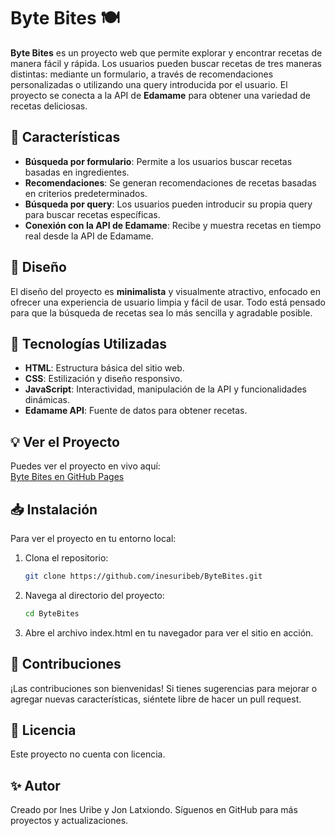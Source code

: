 # Byte Bites 🍽️

**Byte Bites** es un proyecto web que permite explorar y encontrar recetas de manera fácil y rápida. Los usuarios pueden buscar recetas de tres maneras distintas: mediante un formulario, a través de recomendaciones personalizadas o utilizando una query introducida por el usuario. El proyecto se conecta a la API de **Edamame** para obtener una variedad de recetas deliciosas.

## 🌟 Características

- **Búsqueda por formulario**: Permite a los usuarios buscar recetas basadas en ingredientes.
- **Recomendaciones**: Se generan recomendaciones de recetas basadas en criterios predeterminados.
- **Búsqueda por query**: Los usuarios pueden introducir su propia query para buscar recetas específicas.
- **Conexión con la API de Edamame**: Recibe y muestra recetas en tiempo real desde la API de Edamame.

## 🎨 Diseño

El diseño del proyecto es **minimalista** y visualmente atractivo, enfocado en ofrecer una experiencia de usuario limpia y fácil de usar. Todo está pensado para que la búsqueda de recetas sea lo más sencilla y agradable posible.

## 🚀 Tecnologías Utilizadas

- **HTML**: Estructura básica del sitio web.
- **CSS**: Estilización y diseño responsivo.
- **JavaScript**: Interactividad, manipulación de la API y funcionalidades dinámicas.
- **Edamame API**: Fuente de datos para obtener recetas.

## 💡 Ver el Proyecto

Puedes ver el proyecto en vivo aquí:  
[Byte Bites en GitHub Pages](https://inesuribeb.github.io/ByteBites/)

## 📥 Instalación

Para ver el proyecto en tu entorno local:

1. Clona el repositorio:
   ```bash
   git clone https://github.com/inesuribeb/ByteBites.git
   
2. Navega al directorio del proyecto:
   ```bash
   cd ByteBites

3. Abre el archivo index.html en tu navegador para ver el sitio en acción.

## 🤝 Contribuciones
¡Las contribuciones son bienvenidas! Si tienes sugerencias para mejorar o agregar nuevas características, siéntete libre de hacer un pull request.

## 📄 Licencia
Este proyecto no cuenta con licencia.

## ✨ Autor
Creado por Ines Uribe y Jon Latxiondo.
Síguenos en GitHub para más proyectos y actualizaciones.
